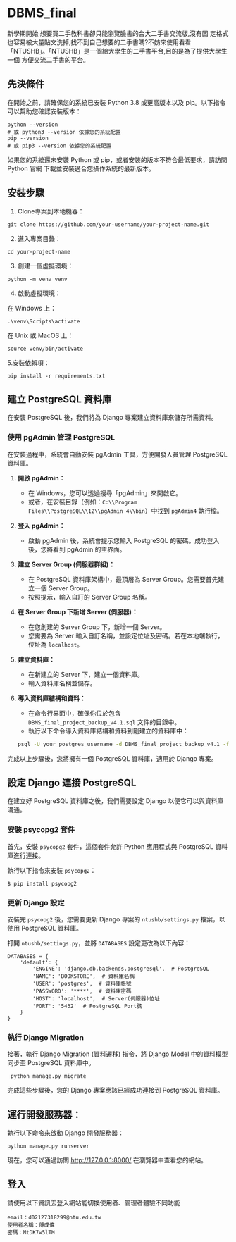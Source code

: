# DBMS_final
新學期開始,想要買二手教科書卻只能瀏覽臉書的台大二手書交流版,沒有固
定格式也容易被大量貼文洗掉,找不到自己想要的二手書嗎?不妨來使用看看
「NTUSHB」。「NTUSHB」是一個給大學生的二手書平台,目的是為了提供大學生一個
方便交流二手書的平台。

## 先決條件

在開始之前，請確保您的系統已安裝 Python 3.8 或更高版本以及 pip。以下指令可以幫助您確認安裝版本：

```
python --version
# 或 python3 --version 依據您的系統配置
pip --version
# 或 pip3 --version 依據您的系統配置
```
如果您的系統還未安裝 Python 或 pip，或者安裝的版本不符合最低要求，請訪問 Python 官網 下載並安裝適合您操作系統的最新版本。
## 安裝步驟
1. Clone專案到本地機器：

```
git clone https://github.com/your-username/your-project-name.git
```
2. 進入專案目錄：
```
cd your-project-name
```
3. 創建一個虛擬環境：
```
python -m venv venv
```

4. 啟動虛擬環境：

在 Windows 上：
```
.\venv\Scripts\activate
```
在 Unix 或 MacOS 上：

```
source venv/bin/activate
```
5.安裝依賴項：

```
pip install -r requirements.txt
```
## 建立 PostgreSQL 資料庫

在安裝 PostgreSQL 後，我們將為 Django 專案建立資料庫來儲存所需資料。

### 使用 pgAdmin 管理 PostgreSQL

在安裝過程中，系統會自動安裝 pgAdmin 工具，方便開發人員管理 PostgreSQL 資料庫。

 
1. **開啟 pgAdmin：**
   - 在 Windows，您可以透過搜尋「pgAdmin」來開啟它。
   - 或者，在安裝目錄（例如：`C:\\Program Files\\PostgreSQL\\12\\pgAdmin 4\\bin`）中找到 `pgAdmin4` 執行檔。

2. **登入 pgAdmin：**
   - 啟動 pgAdmin 後，系統會提示您輸入 PostgreSQL 的密碼。成功登入後，您將看到 pgAdmin 的主界面。

3. **建立 Server Group (伺服器群組)：**
   - 在 PostgreSQL 資料庫架構中，最頂層為 Server Group。您需要首先建立一個 Server Group。
   - 按照提示，輸入自訂的 Server Group 名稱。


4. **在 Server Group 下新增 Server (伺服器)：**
   - 在您創建的 Server Group 下，新增一個 Server。
   - 您需要為 Server 輸入自訂名稱，並設定位址及密碼。若在本地端執行，位址為 `localhost`。


5. **建立資料庫：**
   - 在新建立的 Server 下，建立一個資料庫。
   - 輸入資料庫名稱並儲存。


6. **導入資料庫結構和資料：**
   - 在命令行界面中，確保你位於包含 `DBMS_final_project_backup_v4.1.sql` 文件的目錄中。
   - 執行以下命令導入資料庫結構和資料到剛建立的資料庫中：
   ```bash
   psql -U your_postgres_username -d DBMS_final_project_backup_v4.1 -f DBMS_final_project_backup_v4.1.sql


完成以上步驟後，您將擁有一個 PostgreSQL 資料庫，適用於 Django 專案。
## 設定 Django 連接 PostgreSQL

在建立好 PostgreSQL 資料庫之後，我們需要設定 Django 以便它可以與資料庫溝通。

### 安裝 psycopg2 套件

首先，安裝 `psycopg2` 套件，這個套件允許 Python 應用程式與 PostgreSQL 資料庫進行連接。

執行以下指令來安裝 `psycopg2`：

```
$ pip install psycopg2
```
### 更新 Django 設定

安裝完 `psycopg2` 後，您需要更新 Django 專案的 `ntushb/settings.py` 檔案，以使用 PostgreSQL 資料庫。

打開 `ntushb/settings.py`，並將 `DATABASES` 設定更改為以下內容：
```
DATABASES = {
    'default': {
        'ENGINE': 'django.db.backends.postgresql',  # PostgreSQL
        'NAME': 'BOOKSTORE',  # 資料庫名稱
        'USER': 'postgres',  # 資料庫帳號
        'PASSWORD': '****',  # 資料庫密碼
        'HOST': 'localhost',  # Server(伺服器)位址
        'PORT': '5432'  # PostgreSQL Port號
    }
}

```
### 執行 Django Migration

接著，執行 Django Migration (資料遷移) 指令，將 Django Model 中的資料模型同步至 PostgreSQL 資料庫中。
```
 python manage.py migrate
```
完成這些步驟後，您的 Django 專案應該已經成功連接到 PostgreSQL 資料庫。

## 運行開發服務器：
執行以下命令來啟動 Django 開發服務器：
```
python manage.py runserver
```
現在，您可以通過訪問 http://127.0.0.1:8000/ 在瀏覽器中查看您的網站。

## 登入
請使用以下資訊去登入網站能切換使用者、管理者體驗不同功能
```
email：d02127318299@ntu.edu.tw
使用者名稱：傅成偉
密碼：MtDK7w5lTM
```
